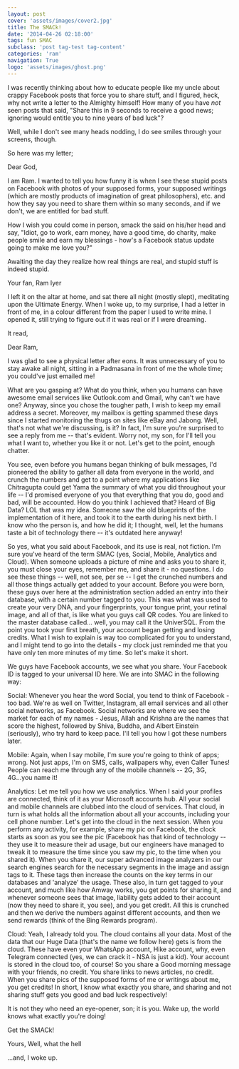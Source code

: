 ```yaml
---
layout: post
cover: 'assets/images/cover2.jpg'
title: The SMACk!
date: '2014-04-26 02:18:00'
tags: fun SMAC
subclass: 'post tag-test tag-content'
categories: 'ram'
navigation: True
logo: 'assets/images/ghost.png'
---
```


I was recently thinking about how to educate people like my uncle about crappy Facebook posts that force you to share stuff, and I figured, heck, why not write a letter to the Almighty himself! How many of you have _not_ seen posts that said, "Share this in 9&nbsp;seconds to receive a good news; ignoring would entitle you to nine years of bad luck"?

Well, while I don't see many heads nodding, I do see smiles through your screens, though.

So here was my  letter;

Dear God,

I am Ram. I wanted to tell you how funny it is when I see these stupid posts on Facebook with photos of your supposed forms, your supposed writings (which are mostly products of imagination of great philosophers), etc. and how they say you need to share them within so many seconds, and if we don't, we are entitled for bad stuff.

How I wish you could come in person, smack the said on his/her head and say, "Idiot, go to work, earn money, have a good time, do charity, make people smile and earn my blessings - how's a Facebook status update going to make me love you?"

Awaiting the day they realize how real things are real, and stupid stuff is indeed stupid.

Your fan,
Ram Iyer

I left it on the altar at home, and sat there all night (mostly slept), meditating upon the Ultimate Energy. When I woke up, to my surprise, I had a letter in front of me, in a colour different from the paper I used to write mine. I opened it, still trying to figure out if it was real or if I were dreaming.

It read,

Dear Ram,

I was glad to see a physical letter after eons. It was unnecessary of you to stay awake all night, sitting in a Padmasana in front of me the whole time; you could've just emailed me!

What are you gasping at? What do you think, when you humans can have awesome email services like Outlook.com and Gmail, why can't we have one? Anyway, since you chose the tougher path, I wish to keep my email address a secret. Moreover, my mailbox is getting spammed these days since I started monitoring the thugs on sites like eBay and Jabong. Well, that's not what we're discussing, is it? In fact, I'm sure you're surprised to see a reply from me -- that's evident. Worry not, my son, for I'll tell you what I want to, whether you like it or not. Let's get to the point, enough chatter.

You see, even before you humans began thinking of bulk messages, I'd pioneered the ability to gather all data from everyone in the world, and crunch the numbers and get to a point where my applications like Chitragupta could get Yama the summary of what you did throughout your life -- I'd promised everyone of you that everything that you do, good and bad, will be accounted. How do you think I achieved that? Heard of Big Data? LOL that was my idea. Someone saw the old blueprints of the implementation of it here, and took it to the earth during his next birth. I know who the person is, and how he did it; I thought, well, let the humans taste a bit of technology there -- it's outdated here anyway!

So yes, what you said about Facebook, and its use is real, not fiction. I'm sure you've heard of the term SMAC (yes, Social, Mobile, Analytics and Cloud). When someone uploads a picture of mine and asks you to share it, you must close your eyes, remember me, and share it - no questions. I do see these things -- well, not see, per se -- I get the crunched numbers and all those things actually get added to your account. Before you were born, these guys over here at the administration section added an entry into their database, with a certain number tagged to you. This was what was used to create your very DNA, and your fingerprints, your tongue print, your retinal image, and all of that, is like what you guys call QR codes. You are linked to the master database called... well, you may call it the UniverSQL. From the point you took your first breath, your account began getting and losing credits. What I wish to explain is way too complicated for you to understand, and I might tend to go into the details - my clock just reminded me that you have only ten more minutes of my time.  So let's make it short.

We guys have Facebook accounts, we see what you share. Your Facebook ID is tagged to your universal ID here. We are into SMAC in the following way:

Social: Whenever you hear the word Social, you tend to think of Facebook - too bad. We're as well on Twitter, Instagram, all email services and all other social networks, as Facebook. Social networks are where we see the market for each of my names - Jesus, Allah and Krishna are the names that score the highest, followed by Shiva, Buddha, and Albert Einstein (seriously), who try hard to keep pace. I'll tell you how I got these numbers later.

Mobile: Again, when I say mobile, I'm sure you're going to think of apps; wrong. Not just apps, I'm on SMS, calls, wallpapers why, even Caller Tunes! People can reach me through any of the mobile channels -- 2G, 3G, 4G...you name it!

Analytics: Let me tell you how we use analytics. When I said your profiles are connected, think of it as your Microsoft accounts hub. All your social and mobile channels are clubbed into the cloud of services. That cloud, in turn is what holds all the information about all your accounts, including your cell phone number. Let's get into the cloud in the next session. When you perform any activity, for example, share my pic on Facebook, the clock starts as soon as you see the pic (Facebook has that kind of technology -- they use it to measure their ad usage, but our engineers have managed to tweak it to measure the time since you saw my pic, to the time when you shared it). When you share it, our super advanced image analyzers in our search engines search for the necessary segments in the image and assign tags to it. These tags then increase the counts on the key terms in our databases and 'analyze' the usage. These also, in turn get tagged to your account, and much like how Amway works, you get points for sharing it, and whenever someone sees that image, liability gets added to their account (now they need to share it, you see), and you get credit. All this is crunched and then we derive the numbers against different accounts, and then we send rewards (think of the Bing Rewards program).

Cloud: Yeah, I already told you. The cloud contains all your data. Most of the data that our Huge Data (that's the name we follow here) gets is from the cloud. These have even your WhatsApp account, Hike account, why, even Telegram connected (yes, we can crack it - NSA is just a kid). Your account is stored in the cloud too, of course! So you share a Good morning message with your friends, no credit. You share links to news articles, no credit. When you share pics of the supposed forms of me or writings about me, you get credits! In short, I know what exactly you share, and sharing and not sharing stuff gets you good and bad luck respectively!

It is not they who need an eye-opener, son; it is you. Wake up, the world knows what exactly you're doing!

Get the SMACk!

Yours,
Well, what the hell

...and, I woke up.
